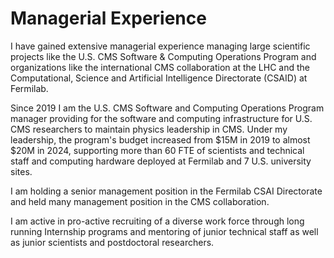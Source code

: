# Managerial Experience

I have gained extensive managerial experience managing large scientific projects like the U.S. CMS Software & Computing Operations Program and organizations like the international CMS collaboration at the LHC and the Computational, Science and Artificial Intelligence Directorate (CSAID) at Fermilab. 

Since 2019 I am the U.S. CMS Software and Computing Operations Program manager providing for the software and computing infrastructure for U.S. CMS researchers to maintain physics leadership in CMS. Under my leadership, the program's budget increased from $15M in 2019 to almost $20M in 2024, supporting more than 60 FTE of scientists and technical staff and computing hardware deployed at Fermilab and 7 U.S. university sites.

I am holding a senior management position in the Fermilab CSAI Directorate and held many management position in the CMS collaboration. 

I am active in pro-active recruiting of a diverse work force through long running Internship programs and mentoring of junior technical staff as well as junior scientists and postdoctoral researchers.